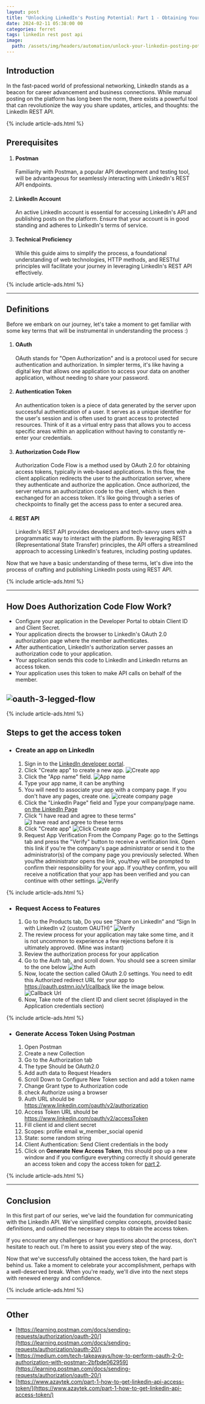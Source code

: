 ```yaml
---
layout: post
title: "Unlocking LinkedIn's Posting Potential: Part 1 - Obtaining Your API Access Token"
date: 2024-02-11 05:38:00 00
categories: ferret
tags: linkedin rest post api
image:
  path: /assets/img/headers/automation/unlock-your-linkedin-posting-potential-1.webp
---
```


## Introduction

In the fast-paced world of professional networking, LinkedIn stands as a beacon for career advancement and business connections. While manual posting on the platform has long been the norm, there exists a powerful tool that can revolutionize the way you share updates, articles, and thoughts: the LinkedIn REST API.

{% include article-ads.html %}

## Prerequisites

1. #### Postman

   Familiarity with Postman, a popular API development and testing tool, will be advantageous for seamlessly interacting with LinkedIn's REST API endpoints.

2. #### LinkedIn Account

   An active LinkedIn account is essential for accessing LinkedIn's API and publishing posts on the platform. Ensure that your account is in good standing and adheres to LinkedIn's terms of service.

3. #### Technical Proficiency

   While this guide aims to simplify the process, a foundational understanding of web technologies, HTTP methods, and RESTful principles will facilitate your journey in leveraging LinkedIn's REST API effectively.

{% include article-ads.html %}

---

## Definitions

Before we embark on our journey, let's take a moment to get familiar with some key terms that will be instrumental in understanding the process :)

1. #### OAuth

   OAuth stands for "Open Authorization" and is a protocol used for secure authentication and authorization. In simpler terms, it's like having a digital key that allows one application to access your data on another application, without needing to share your password.

2. #### Authentication Token

   An authentication token is a piece of data generated by the server upon successful authentication of a user. It serves as a unique identifier for the user's session and is often used to grant access to protected resources. Think of it as a virtual entry pass that allows you to access specific areas within an application without having to constantly re-enter your credentials.

3. #### Authorization Code Flow

   Authorization Code Flow is a method used by OAuth 2.0 for obtaining access tokens, typically in web-based applications. In this flow, the client application redirects the user to the authorization server, where they authenticate and authorize the application. Once authorized, the server returns an authorization code to the client, which is then exchanged for an access token. It's like going through a series of checkpoints to finally get the access pass to enter a secured area.

4. #### REST API
   LinkedIn's REST API provides developers and tech-savvy users with a programmatic way to interact with the platform. By leveraging REST (Representational State Transfer) principles, the API offers a streamlined approach to accessing LinkedIn's features, including posting updates.

Now that we have a basic understanding of these terms, let's dive into the process of crafting and publishing LinkedIn posts using REST API.

{% include article-ads.html %}

---

## How Does Authorization Code Flow Work?

- Configure your application in the Developer Portal to obtain Client ID and Client Secret.
- Your application directs the browser to LinkedIn's OAuth 2.0 authorization page where the member authenticates.
- After authentication, LinkedIn's authorization server passes an authorization code to your application.
- Your application sends this code to LinkedIn and LinkedIn returns an access token.
- Your application uses this token to make API calls on behalf of the member.

## ![oauth-3-legged-flow](/assets/img/posts/automation/linkedin-automation/oauth-3-legged-flow.webp "Fig 1: OAuth Flow Credit [Microsoft Learn](https://learn.microsoft.com/en-us/linkedin/shared/authentication/authorization-code-flow?tabs=HTTPS1#authorization-code-flow)")

{% include article-ads.html %}

## Steps to get the access token

- ### Create an app on LinkedIn

  1.  Sign in to the [LinkedIn developer portal](https://developer.linkedin.com/).
  2.  Click "Create app" to create a new app.
      ![Create app](/assets/img/posts/automation/linkedin-automation/linkedin-1.webp)
  3.  Click the "App name" field.
      ![App name](/assets/img/posts/automation/linkedin-automation/linkedin-2.webp)
  4.  Type your app name, it can be anything
  5.  You will need to associate your app with a company page. If you don't have any pages, create one.
      ![create company page](/assets/img/posts/automation/linkedin-automation/linkedin-3.webp)
  6.  Click the "LinkedIn Page" field and Type your company/page name.
      [on the LinkedIn Page](/assets/img/posts/automation/linkedin-automation/linkedin-4.webp)
  7.  Click "I have read and agree to these terms"
      ![I have read and agree to these terms](/assets/img/posts/automation/linkedin-automation/linkedin-5.webp)
  8.  Click "Create app"
      ![Click Create app](/assets/img/posts/automation/linkedin-automation/linkedin-6.webp)
  9.  Request App Verification From the Company Page: go to the Settings tab and press the "Verify" button to receive a verification link. Open this link if you're the company's page administrator or send it to the administrator(s) of the company page you previously selected. When you/the administrator opens the link, you/they will be prompted to confirm their responsibility for your app. If you/they confirm, you will receive a notification that your app has been verified and you can continue with other settings.
      ![Verify](/assets/img/posts/automation/linkedin-automation/linkedin-7.webp)

{% include article-ads.html %}

- ### Request Access to Features

  1.  Go to the Products tab, Do you see “Share on LinkedIn” and “Sign In with LinkedIn v2 (custom OAUTH)”
      ![Verify](/assets/img/posts/automation/linkedin-automation/linkedin-8.webp)
  2.  The review process for your application may take some time, and it is not uncommon to experience a few rejections before it is ultimately approved. (Mine was instant)
  3.  Review the authorization process for your application
  4.  Go to the Auth tab, and scroll down. You should see a screen similar to the one below
      ![the Auth](/assets/img/posts/automation/linkedin-automation/linkedin-9.webp)
  5.  Now, locate the section called OAuth 2.0 settings. You need to edit this Authorized redirect URL for your app to https://oauth.pstmn.io/v1/callback like the image below.
      ![Callback Url](/assets/img/posts/automation/linkedin-automation/linkedin-10.webp)
  6.  Now, Take note of the client ID and client secret (displayed in the Application credentials section)

{% include article-ads.html %}

- ### Generate Access Token Using Postman
  1.  Open Postman
  2.  Create a new Collection
  3.  Go to the Authorization tab
  4.  The type Should be OAuth2.0
  5.  Add auth data to Request Headers
  6.  Scroll Down to Configure New Token section and add a token name
  7.  Change Grant type to Authorization code
  8.  check Authorize using a browser
  9.  Auth URL should be https://www.linkedin.com/oauth/v2/authorization
  10. Access Token URL should be https://www.linkedin.com/oauth/v2/accessToken
  11. Fill client id and client secret
  12. Scopes: profile email w_member_social openid
  13. State: some random string
  14. Client Authentication: Send Client credentials in the body
  15. Click on <strong>Generate New Access Token</strong>, this should pop up a new window and if you configure everything correctly it should generate an access token and copy the access token for [part 2](/posts/how-to-post-on-linkedin-using-rest-api-part2).

{% include article-ads.html %}

---

## Conclusion

In this first part of our series, we've laid the foundation for communicating with the LinkedIn API. We've simplified complex concepts, provided basic definitions, and outlined the necessary steps to obtain the access token.

If you encounter any challenges or have questions about the process, don't hesitate to reach out. I'm here to assist you every step of the way.

Now that we've successfully obtained the access token, the hard part is behind us. Take a moment to celebrate your accomplishment, perhaps with a well-deserved break. When you're ready, we'll dive into the next steps with renewed energy and confidence.

{% include article-ads.html %}

---

## Other

- [https://learning.postman.com/docs/sending-requests/authorization/oauth-20/](https://learning.postman.com/docs/sending-requests/authorization/oauth-20/)
- [https://medium.com/tech-takeaways/how-to-perform-oauth-2-0-authorization-with-postman-2bfbde062959](https://learning.postman.com/docs/sending-requests/authorization/oauth-20/)
- [https://www.azaytek.com/part-1-how-to-get-linkedin-api-access-token/](https://www.azaytek.com/part-1-how-to-get-linkedin-api-access-token/)
